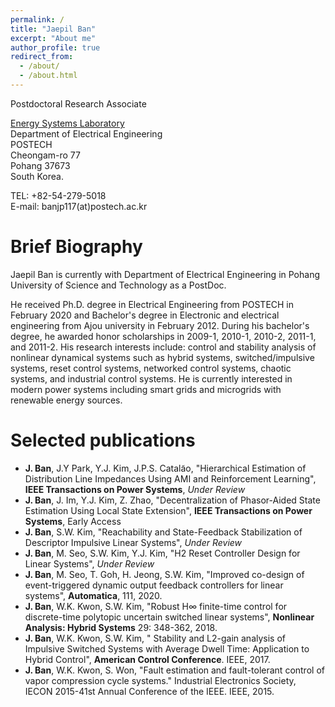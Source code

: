 ```yaml
---
permalink: /
title: "Jaepil Ban"
excerpt: "About me"
author_profile: true
redirect_from: 
  - /about/
  - /about.html
---
```


Postdoctoral Research Associate

[Energy Systems Laboratory](https://sites.google.com/view/youngjinkim/home?authuser=0)  
Department of Electrical Engineering  
POSTECH  
Cheongam-ro 77  
Pohang 37673  
South Korea.  

TEL: +82-54-279-5018  
E-mail: banjp117(at)postech.ac.kr  

Brief Biography
===============

Jaepil Ban is currently with Department of Electrical Engineering in Pohang University of Science and Technology as a PostDoc. 

He received Ph.D. degree in Electrical Engineering from POSTECH in February 2020 and Bachelor's degree in Electronic and electrical engineering from Ajou university in February 2012. During his bachelor's degree, he awarded honor scholarships in 2009-1, 2010-1, 2010-2, 2011-1, and 2011-2. His research interests include: control and stability analysis of nonlinear dynamical systems such as hybrid systems, switched/impulsive systems, reset control systems, networked control systems, chaotic systems, and industrial control systems. He is currently interested in modern power systems including smart grids and microgrids with renewable energy sources. 

Selected publications
=====================
* __J. Ban__, J.Y Park, Y.J. Kim, J.P.S. Catala͂o, "Hierarchical Estimation of Distribution Line Impedances Using AMI and Reinforcement Learning", __IEEE Transactions on Power Systems__, *Under Review*
* __J. Ban__, J. Im, Y.J. Kim, Z. Zhao, "Decentralization of Phasor-Aided State Estimation Using Local State Extension", __IEEE Transactions on Power Systems__, Early Access
* __J. Ban__, S.W. Kim, "Reachability and State-Feedback Stabilization of Descriptor Impulsive Linear Systems", *Under Review*
* __J. Ban__, M. Seo, S.W. Kim, Y.J. Kim, "H2 Reset Controller Design for Linear Systems", *Under Review*
* __J. Ban__, M. Seo, T. Goh, H. Jeong, S.W. Kim, "Improved co-design of event-triggered dynamic output feedback controllers for linear systems", __Automatica__, 111, 2020.
* __J. Ban__, W.K. Kwon, S.W. Kim, "Robust H∞ finite-time control for discrete-time polytopic uncertain switched linear systems", __Nonlinear Analysis: Hybrid Systems__ 29: 348-362, 2018.
* __J. Ban__, W.K. Kwon, S.W. Kim, "  Stability and L2-gain analysis of Impulsive Switched Systems with Average Dwell Time: Application to Hybrid Control", __American Control Conference__. IEEE, 2017.
* __J. Ban__, W.K. Kwon, S. Won, "Fault estimation and fault-tolerant control of vapor compression cycle systems." Industrial Electronics Society, IECON 2015-41st Annual Conference of the IEEE. IEEE, 2015.
